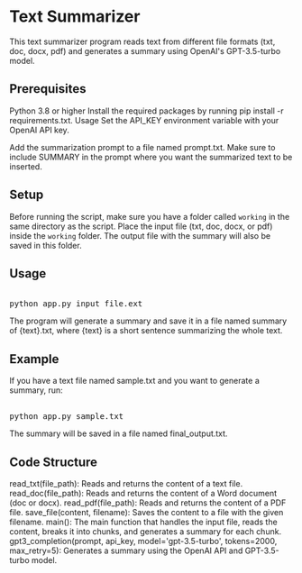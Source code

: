 # Text Summarizer
This text summarizer program reads text from different file formats (txt, doc, docx, pdf) and generates a summary using OpenAI's GPT-3.5-turbo model.

## Prerequisites
Python 3.8 or higher
Install the required packages by running pip install -r requirements.txt.
Usage
Set the API_KEY environment variable with your OpenAI API key.

Add the summarization prompt to a file named prompt.txt. Make sure to include SUMMARY in the prompt where you want the summarized text to be inserted.


## Setup

Before running the script, make sure you have a folder called `working` in the same directory as the script. Place the input file (txt, doc, docx, or pdf) inside the `working` folder. The output file with the summary will also be saved in this folder.

## Usage

<pre>

python app.py input_file.ext
</pre>

The program will generate a summary and save it in a file named summary of {text}.txt, where {text} is a short sentence summarizing the whole text.

## Example
If you have a text file named sample.txt and you want to generate a summary, run:
<pre>

python app.py sample.txt
</pre>

The summary will be saved in a file named final_output.txt.

## Code Structure
read_txt(file_path): Reads and returns the content of a text file.
read_doc(file_path): Reads and returns the content of a Word document (doc or docx).
read_pdf(file_path): Reads and returns the content of a PDF file.
save_file(content, filename): Saves the content to a file with the given filename.
main(): The main function that handles the input file, reads the content, breaks it into chunks, and generates a summary for each chunk.
gpt3_completion(prompt, api_key, model='gpt-3.5-turbo', tokens=2000, max_retry=5): Generates a summary using the OpenAI API and GPT-3.5-turbo model.
